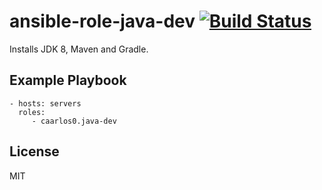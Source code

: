 ansible-role-java-dev [![Build Status](https://travis-ci.org/caarlos0/ansible-role-java-dev.svg?branch=master)](https://travis-ci.org/caarlos0/ansible-role-java-dev)
=========

Installs JDK 8, Maven and Gradle.

Example Playbook
----------------

    - hosts: servers
      roles:
         - caarlos0.java-dev

License
-------

MIT
